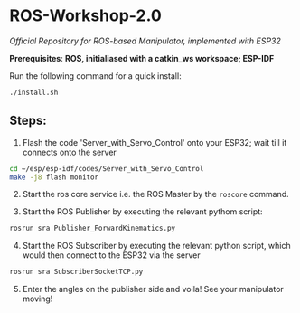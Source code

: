 # ROS-Workshop-2.0

*Official Repository for ROS-based Manipulator, implemented with ESP32*

__Prerequisites__: **ROS, initialiased with a catkin_ws workspace; ESP-IDF**

Run the following command for a quick install:

```bash
./install.sh
```
## Steps:

1) Flash the code 'Server_with_Servo_Control' onto your ESP32; wait till it connects onto the server
```bash
cd ~/esp/esp-idf/codes/Server_with_Servo_Control
make -j8 flash monitor
```
2) Start the ros core service i.e. the ROS Master by the `roscore` command.

3) Start the ROS Publisher by executing the relevant pythom script:
```bash
rosrun sra Publisher_ForwardKinematics.py
```
4) Start the ROS Subscriber by executing the relevant python script, which would then connect to the ESP32 via the server
```bash
rosrun sra SubscriberSocketTCP.py
```
5) Enter the angles on the publisher side and voila! See your manipulator moving!
